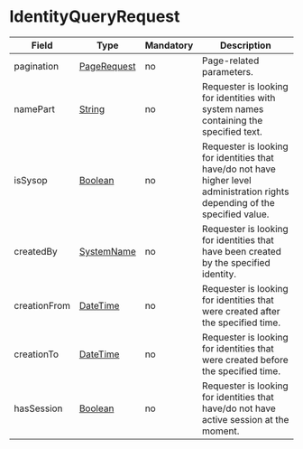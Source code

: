 # IdentityQueryRequest

Field | Type | Mandatory | Description
--- | --- | --- | ---
pagination | [PageRequest](../data-models/page-request.md) | no | Page-related parameters.
namePart | [String](../primitives.md#string) | no | Requester is looking for identities with system names containing the specified text.
isSysop | [Boolean](../primitives.md#boolean) | no | Requester is looking for identities that have/do not have higher level administration rights depending of the specified value.
createdBy | [SystemName](../primitives.md#systemname) | no | Requester is looking for identities that have been created by the specified identity.
creationFrom | [DateTime](../primitives.md#datetime) | no | Requester is looking for identities that were created after the specified time.
creationTo | [DateTime](../primitives.md#datetime) | no | Requester is looking for identities that were created before the specified time.
hasSession | [Boolean](../primitives.md#boolean) | no | Requester is looking for identities that have/do not have active session at the moment.

